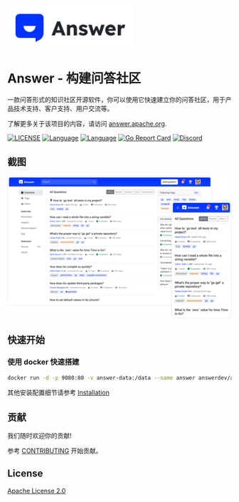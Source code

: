 <a href="https://answer.apache.org">
    <img alt="logo" src="docs/img/logo.svg" height="99px">
</a>

# Answer - 构建问答社区

一款问答形式的知识社区开源软件，你可以使用它快速建立你的问答社区，用于产品技术支持、客户支持、用户交流等。

了解更多关于该项目的内容，请访问 [answer.apache.org](https://answer.apache.org).

[![LICENSE](https://img.shields.io/github/license/answerdev/answer)](https://github.com/answerdev/answer/blob/main/LICENSE)
[![Language](https://img.shields.io/badge/language-go-blue.svg)](https://golang.org/)
[![Language](https://img.shields.io/badge/language-react-blue.svg)](https://reactjs.org/)
[![Go Report Card](https://goreportcard.com/badge/github.com/answerdev/answer)](https://goreportcard.com/report/github.com/answerdev/answer)
[![Discord](https://img.shields.io/badge/discord-chat-5865f2?logo=discord&logoColor=f5f5f5)](https://discord.gg/Jm7Y4cbUej)

## 截图

![screenshot](docs/img/screenshot.png)

## 快速开始

### 使用 docker 快速搭建

```bash
docker run -d -p 9080:80 -v answer-data:/data --name answer answerdev/answer:latest
```

其他安装配置细节请参考 [Installation](https://answer.apache.org/docs/installation)

## 贡献

我们随时欢迎你的贡献!

参考 [CONTRIBUTING](https://answer.apache.org/docs/development/contributing/) 开始贡献。

## License

[Apache License 2.0](https://github.com/apache/incubator-answer/blob/main/LICENSE)
